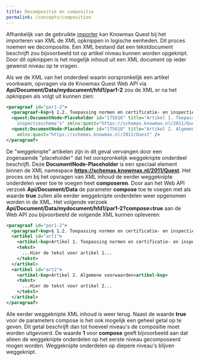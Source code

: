 ```yaml
---
title: Decompositie en compositie
permalink: /concepts/composition
---
```


Afhankelijk van de gebruikte [importer](/concepts/importers) kan Knowmax Quest bij het importeren van XML de XML opknippen in logische eenheden. Dit proces noemen we decompositie. Een XML bestand dat een tekstdocument beschrijft zou bijvoorbeeld tot op artikel niveau kunnen worden opgeknipt. Door dit opknippen is het mogelijk inhoud uit een XML document op ieder gewenst niveau op te vragen.

Als we de XML van het onderdeel waarin oorspronkelijk een artikel voorkwam, opvragen via de Knowmax Quest Web API via **Api/Document/Data/mydocument/hfd1/par1-2** zou de XML er na het opknippen als volgt uit kunnen zien:

```XML
<paragraaf id="par1-2">        
  <paragraaf-kop>§ 1.2. Toepassing normen en certificatie- en inspectieschema’s</paragraaf-kop>
  <quest:DocumentNode-Placeholder id="175616" title="Artikel 1. Toepassing normen en certificatie- en 
    inspectieschema’s" xmlns:quest="https://schemas.knowmax.nl/2011/Quest" />
  <quest:DocumentNode-Placeholder id="175618" title="Artikel 2. Algemene voorwaarden"
    xmlns:quest="https://schemas.knowmax.nl/2011/Quest" />    
</paragraaf>
```

De "weggeknipte" artikelen zijn in dit geval vervangen door een zogenaamde "placeholder" dat het oorspronkelijk weggeknipte onderdeel beschrijft. Deze **DocumentNode-Placeholder** is een speciaal element binnen de XML namespace **https://schemas.knowmax.nl/2011/Quest**. Het proces om bij het opvragen van XML inhoud de eerder weggeknipte onderdelen weer toe te voegen heet **composeren**. Door aan het Web API verzoek **Api/Document/Data** de parameter **compose** toe te voegen met als waarde **true** zullen alle eerder weggeknipte onderdelen weer opgenomen worden in de XML. Het volgende verzoek **Api/Document/Data/mydocument/hfd1/par1-2?compose=true** aan de Web API zou bijvoorbeeld de volgende XML kunnen opleveren:

```XML
<paragraaf id="par1-2">        
  <paragraaf-kop>§ 1.2. Toepassing normen en certificatie- en inspectieschema’s</paragraaf-kop>
  <artikel id="art1">
    <artikel-kop>Artikel 1. Toepassing normen en certificatie- en inspectieschema’s<artikel-kop>
    <tekst>
      ...Hier de tekst voor artikel 1...
    </tekst>    
  </artikel>
  <artikel id="art2">
    <artikel-kop>Artikel 2. Algemene voorwaarden<artikel-kop>
    <tekst>
      ...Hier de tekst voor artikel 2...
    </tekst>
  </artikel>
</paragraaf>
```
Alle eerder weggeknipte XML inhoud is weer terug. Naast de waarde **true** voor de parameters compose is het ook mogelijk een geheel getal op te geven. Dit getal beschrijft dan tot hoeveel niveau's de compositie moet worden uitgevoerd. De waarde **1** voor **compose** geeft bijvoorbeeld aan dat alleen de weggeknipte onderdelen op het eerste niveau gecomposeerd mogen worden. Weggeknipte onderdelen op diepere niveau's blijven weggeknipt.